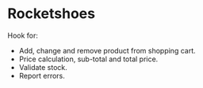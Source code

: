 # Rocketshoes
Hook for: 
  - Add, change and remove product from shopping cart.
  - Price calculation, sub-total and total price.
  - Validate stock.
  - Report errors.
